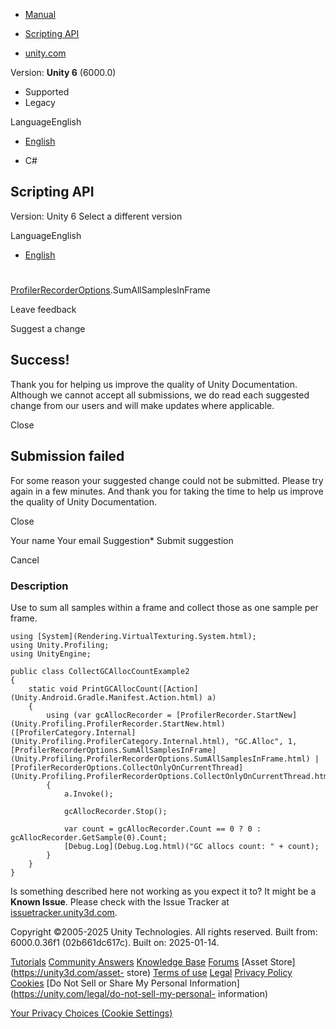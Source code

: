 [ ]()

  * [Manual](../Manual/index.html)
  * [Scripting API](../ScriptReference/index.html)

  * [unity.com](https://unity.com/)

Version: **Unity 6** (6000.0)

  * Supported
  * Legacy

LanguageEnglish

  * [English]()

  * C#

[ ](https://docs.unity3d.com)

## Scripting API

Version: Unity 6 Select a different version

LanguageEnglish

  * [English]()

#
[ProfilerRecorderOptions](Unity.Profiling.ProfilerRecorderOptions.html).SumAllSamplesInFrame

Leave feedback

Suggest a change

## Success!

Thank you for helping us improve the quality of Unity Documentation. Although
we cannot accept all submissions, we do read each suggested change from our
users and will make updates where applicable.

Close

## Submission failed

For some reason your suggested change could not be submitted. Please <a>try
again</a> in a few minutes. And thank you for taking the time to help us
improve the quality of Unity Documentation.

Close

Your name Your email Suggestion* Submit suggestion

Cancel

[ ]()

### Description

Use to sum all samples within a frame and collect those as one sample per
frame.

    
    
    using [System](Rendering.VirtualTexturing.System.html);
    using Unity.Profiling;
    using UnityEngine;  
      
    public class CollectGCAllocCountExample2
    {
        static void PrintGCAllocCount([Action](Unity.Android.Gradle.Manifest.Action.html) a)
        {
            using (var gcAllocRecorder = [ProfilerRecorder.StartNew](Unity.Profiling.ProfilerRecorder.StartNew.html)([ProfilerCategory.Internal](Unity.Profiling.ProfilerCategory.Internal.html), "GC.Alloc", 1, [ProfilerRecorderOptions.SumAllSamplesInFrame](Unity.Profiling.ProfilerRecorderOptions.SumAllSamplesInFrame.html) | [ProfilerRecorderOptions.CollectOnlyOnCurrentThread](Unity.Profiling.ProfilerRecorderOptions.CollectOnlyOnCurrentThread.html)))
            {
                a.Invoke();  
      
                gcAllocRecorder.Stop();  
      
                var count = gcAllocRecorder.Count == 0 ? 0 : gcAllocRecorder.GetSample(0).Count;
                [Debug.Log](Debug.Log.html)("GC allocs count: " + count);
            }
        }
    }
    

Is something described here not working as you expect it to? It might be a
**Known Issue**. Please check with the Issue Tracker at
[issuetracker.unity3d.com](https://issuetracker.unity3d.com).

Copyright ©2005-2025 Unity Technologies. All rights reserved. Built from:
6000.0.36f1 (02b661dc617c). Built on: 2025-01-14.

[Tutorials](https://unity3d.com/learn) [Community
Answers](https://answers.unity3d.com) [Knowledge
Base](https://support.unity3d.com/hc/en-us)
[Forums](https://forum.unity3d.com) [Asset Store](https://unity3d.com/asset-
store) [Terms of use](https://docs.unity3d.com/Manual/TermsOfUse.html)
[Legal](https://unity.com/legal) [Privacy
Policy](https://unity.com/legal/privacy-policy)
[Cookies](https://unity.com/legal/cookie-policy) [Do Not Sell or Share My
Personal Information](https://unity.com/legal/do-not-sell-my-personal-
information)

[Your Privacy Choices (Cookie Settings)](javascript:void\(0\);)

